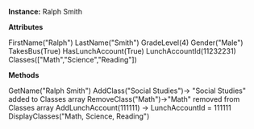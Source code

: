 **Instance:** Ralph Smith

**Attributes**

FirstName("Ralph")
LastName("Smith")
GradeLevel(4)
Gender("Male")
TakesBus(True)
HasLunchAccount(True)
LunchAccountId(11232231)
Classes(["Math","Science","Reading"])

**Methods**

GetName("Ralph Smith")
AddClass("Social Studies")-> "Social Studies" added to Classes array
RemoveClass("Math")->"Math" removed from Classes array
AddLunchAccount(111111) -> LunchAccountId = 111111
DisplayClasses("Math, Science, 
Reading")
